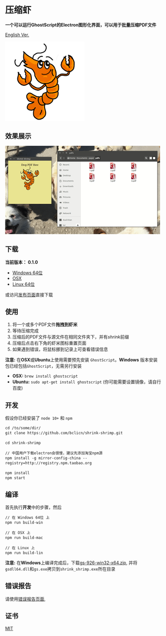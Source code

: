 # 压缩虾 #

**一个可以运行GhostScript的Electron图形化界面，可以用于批量压缩PDF文件**

[English Ver.](README_CN.md)

![logo](assets/img/shrimp.png)

## 效果展示 ##

![showcase](showcase.gif)

## 下载 ##

**当前版本： 0.1.0**

* [Windows 64位](https://github.com/bclicn/shrink-shrimp/releases/download/0.1.0/shrink_shrimp-0.1.0-win32-x64.rar)
* [OSX](https://github.com/bclicn/shrink-shrimp/releases/download/0.1.0/shrink_shrimp-0.1.0-darwin.zip)
* [Linux 64位](https://github.com/bclicn/shrink-shrimp/releases/download/0.1.0/shrink_shrimp-0.1.0-linux-x64.tar.gz)

或访问[发布页面](https://github.com/bclicn/shrink-shrimp/releases)直接下载

## 使用 ##

1. 将一个或多个PDF文件**拖拽到虾米**
2. 等待压缩完成
3. 压缩后的PDF文件与源文件在相同文件夹下，并有*shrink*前缀
4. 压缩后点击右下角的虾米图标重置页面
5. 如果遇到错误，将鼠标挪到记录上可查看错误信息

__注意:__ 在**OSX**或**Ubuntu**上使用需要预先安装 `GhostScript`。**Windows** 版本安装包已经包括`GhostScript`，无需另行安装

* __OSX:__ `brew install ghostscript`
* __Ubuntu:__ `sudo apt-get install ghostscript` (你可能需要设置镜像，请自行百度)

## 开发 ##

假设你已经安装了 `node 10+` 和 `npm`

    cd /to/some/dir/
    git clone https://github.com/bclicn/shrink-shrimp.git

    cd shrink-shrimp

    // 中国用户下载electron会很慢，建议先添加淘宝npm源
    npm install -g mirror-config-china --registry=http://registry.npm.taobao.org

    npm install
    npm start

## 编译 ##

首先执行**开发**中的步骤，然后

    // 在 Windows 64位 上
    npm run build-win

    // 在 OSX 上
    npm run build-mac
    
    // 在 Linux 上
    npm run build-lin

**注意:** 在**Windows**上编译完成后，下载[gs-926-win32-x64.zip](https://github.com/bclicn/shrink-shrimp/releases/download/0.1.0/gs-926-win32-x64.zip), 并将 `gsdll64.dll`和`gs.exe`拷贝到`shrink_shrimp.exe`所在目录

## 错误报告 ##

请使用[错误报告页面](https://github.com/bclicn/shrink-shrimp/issues),

## 证书 ##
[MIT](LICENSE)



